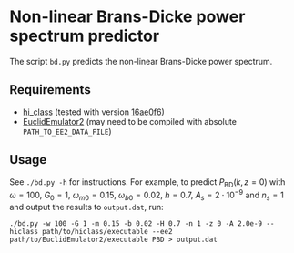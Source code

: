# Non-linear Brans-Dicke power spectrum predictor

The script `bd.py` predicts the non-linear Brans-Dicke power spectrum.

## Requirements

* [hi_class](https://github.com/miguelzuma/hi_class_public/) (tested with version [16ae0f6](https://github.com/miguelzuma/hi_class_public/tree/16ae0f6ccfcee513146ec36b690678f34fb687f4))
* [EuclidEmulator2](https://github.com/miknab/EuclidEmulator2/) (may need to be compiled with absolute `PATH_TO_EE2_DATA_FILE`)

## Usage

See `./bd.py -h` for instructions.
For example, to predict $P_\mathrm{BD}(k,z=0)$ with
$\omega = 100$, $G_0 = 1$, $\omega_{m0} = 0.15$, $\omega_{b0} = 0.02$, $h = 0.7$, $A_s = 2 \cdot 10^{-9}$ and $n_s = 1$
and output the results to `output.dat`, run:

``
./bd.py -w 100 -G 1 -m 0.15 -b 0.02 -H 0.7 -n 1 -z 0 -A 2.0e-9 --hiclass path/to/hiclass/executable --ee2 path/to/EuclidEmulator2/executable PBD > output.dat
``
